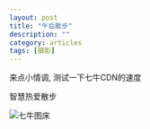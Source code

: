 ```yaml
---
layout: post
title: "午后散步"
description: ""
category: articles
tags: [摄影]
---
```


来点小情调, 测试一下七牛CDN的速度

智慧热爱散步

![七牛图床](http://7xq85r.com1.z0.glb.clouddn.com/p2310833933.jpg)





